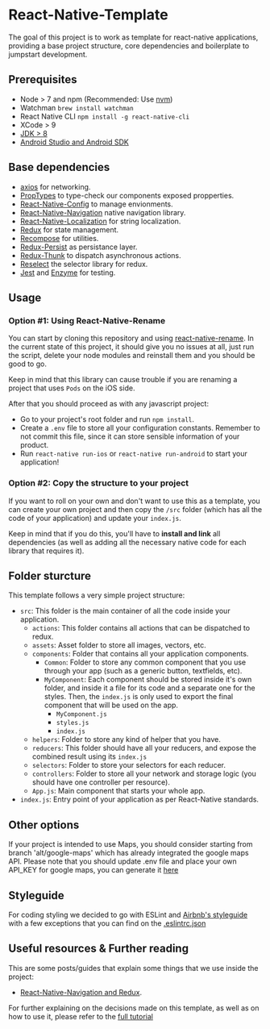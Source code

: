 React-Native-Template
================================================
The goal of this project is to work as template for react-native applications, providing a base project structure, core dependencies and boilerplate to jumpstart development.

## Prerequisites
- Node > 7 and npm (Recommended: Use [nvm](https://github.com/creationix/nvm))
- Watchman `brew install watchman`
- React Native CLI `npm install -g react-native-cli`
- XCode > 9
- [JDK > 8](http://www.oracle.com/technetwork/java/javase/downloads/jdk8-downloads-2133151.html)
- [Android Studio and Android SDK](https://developer.android.com/studio/index.html)


## Base dependencies
  - [axios](https://github.com/axios/axios) for networking.
  - [PropTypes](https://github.com/facebook/prop-types) to type-check our components exposed propperties.
  - [React-Native-Config](https://github.com/luggit/react-native-config) to manage envionments.
  - [React-Native-Navigation](https://wix.github.io/react-native-navigation/#/) native navigation library.
  - [React-Native-Localization](https://github.com/stefalda/ReactNativeLocalization) for string localization.
  - [Redux](https://redux.js.org/) for state management.
  - [Recompose](https://github.com/acdlite/recompose) for utilities.
  - [Redux-Persist](https://github.com/rt2zz/redux-persist) as persistance layer.
  - [Redux-Thunk](https://github.com/gaearon/redux-thunk) to dispatch asynchronous actions.
  - [Reselect](https://github.com/reactjs/reselect) the selector library for redux.
  - [Jest](https://facebook.github.io/jest/) and [Enzyme](https://github.com/airbnb/enzyme) for testing.

## Usage

### Option #1: Using React-Native-Rename
You can start by cloning this repository and using [react-native-rename](https://github.com/junedomingo/react-native-rename). In the current state of this project, it should give you no issues at all, just run the script, delete your node modules and reinstall them and you should be good to go.

Keep in mind that this library can cause trouble if you are renaming a project that uses `Pods` on the iOS side.

After that you should proceed as with any javascript project:
- Go to your project's root folder and run `npm install`.
- Create a `.env` file to store all your configuration constants. Remember to not commit this file, since it can store sensible information of your product.
- Run `react-native run-ios` or `react-native run-android` to start your application!

### Option #2: Copy the structure to your project
If you want to roll on your own and don't want to use this as a template, you can create your own project and then copy the `/src` folder (which has all the code of your application) and update your `index.js`.

Keep in mind that if you do this, you'll have to **install and link** all dependencies (as well as adding all the necessary native code for each library that requires it).

## Folder sturcture
This template follows a very simple project structure:
- `src`: This folder is the main container of all the code inside your application.
  - `actions`: This folder contains all actions that can be dispatched to redux.
  - `assets`: Asset folder to store all images, vectors, etc.
  - `components`: Folder that contains all your application components.
    - `Common`: Folder to store any common component that you use through your app (such as a generic button, textfields, etc).
    - `MyComponent`: Each component should be stored inside it's own folder, and inside it a file for its code and a separate one for the styles. Then, the `index.js` is only used to export the final component that will be used on the app.
      - `MyComponent.js`
      - `styles.js`
      - `index.js`
  - `helpers`: Folder to store any kind of helper that you have.
  - `reducers`: This folder should have all your reducers, and expose the combined result using its `index.js`
  - `selectors`: Folder to store your selectors for each reducer.
  - `controllers`: Folder to store all your network and storage logic (you should have one controller per resource).
  - `App.js`: Main component that starts your whole app.
- `index.js`: Entry point of your application as per React-Native standards.

## Other options
If your project is intended to use Maps, you should consider starting from branch 'alt/google-maps' which has already integrated the google maps API. Please note that you should update .env file and place your own API_KEY for google maps, you can generate it [here](https://console.cloud.google.com/)

## Styleguide
For coding styling we decided to go with ESLint and [Airbnb's styleguide](https://github.com/airbnb/javascript) with a few exceptions that you can find on the [.eslintrc.json](./.eslintrc.json)

## Useful resources & Further reading
This are some posts/guides that explain some things that we use inside the project:

- [React-Native-Navigation and Redux](https://medium.com/react-native-training/explanation-of-react-native-navigation-wix-with-redux-deabcee8edfc).

For further explaining on the decisions made on this template, as well as on how to use it, please refer to the [full tutorial](./docs/Tutorial.pdf)
